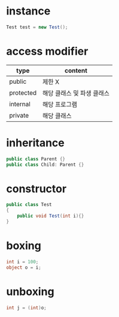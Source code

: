 # instance

```cs
Test test = new Test();
```

# access modifier

|type|content|
|---|---|
|public|제한 X|
|protected|해당 클래스 및 파생 클래스|
|internal|해당 프로그램|
|private|해당 클래스|

# inheritance

```cs
public class Parent {}
public class Child: Parent {}
```

# constructor

```cs
public class Test 
{
    public void Test(int i){}
}
```

# boxing

```cs
int i = 100;
object o = i;
```

# unboxing

```cs
int j = (int)o;
```